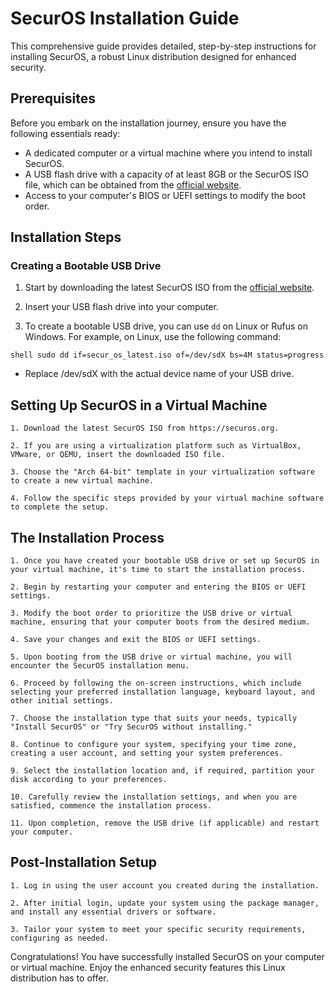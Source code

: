 # SecurOS Installation Guide

This comprehensive guide provides detailed, step-by-step instructions for installing SecurOS, a robust Linux distribution designed for enhanced security.

## Prerequisites

Before you embark on the installation journey, ensure you have the following essentials ready:

- A dedicated computer or a virtual machine where you intend to install SecurOS.
- A USB flash drive with a capacity of at least 8GB or the SecurOS ISO file, which can be obtained from the [official website](https://securos.org).
- Access to your computer's BIOS or UEFI settings to modify the boot order.

## Installation Steps

### Creating a Bootable USB Drive

1. Start by downloading the latest SecurOS ISO from the [official website](https://securos.org).

2. Insert your USB flash drive into your computer.

3. To create a bootable USB drive, you can use `dd` on Linux or Rufus on Windows. For example, on Linux, use the following command:

`shell
sudo dd if=secur_os_latest.iso of=/dev/sdX bs=4M status=progress`

- Replace /dev/sdX with the actual device name of your USB drive.
## Setting Up SecurOS in a Virtual Machine

    1. Download the latest SecurOS ISO from https://securos.org.

    2. If you are using a virtualization platform such as VirtualBox, VMware, or QEMU, insert the downloaded ISO file.

    3. Choose the "Arch 64-bit" template in your virtualization software to create a new virtual machine.

    4. Follow the specific steps provided by your virtual machine software to complete the setup.

## The Installation Process

    1. Once you have created your bootable USB drive or set up SecurOS in your virtual machine, it's time to start the installation process.

    2. Begin by restarting your computer and entering the BIOS or UEFI settings.

    3. Modify the boot order to prioritize the USB drive or virtual machine, ensuring that your computer boots from the desired medium.

    4. Save your changes and exit the BIOS or UEFI settings.

    5. Upon booting from the USB drive or virtual machine, you will encounter the SecurOS installation menu.

    6. Proceed by following the on-screen instructions, which include selecting your preferred installation language, keyboard layout, and other initial settings.

    7. Choose the installation type that suits your needs, typically "Install SecurOS" or "Try SecurOS without installing."

    8. Continue to configure your system, specifying your time zone, creating a user account, and setting your system preferences.

    9. Select the installation location and, if required, partition your disk according to your preferences.

    10. Carefully review the installation settings, and when you are satisfied, commence the installation process.

    11. Upon completion, remove the USB drive (if applicable) and restart your computer.

## Post-Installation Setup

    1. Log in using the user account you created during the installation.

    2. After initial login, update your system using the package manager, and install any essential drivers or software.

    3. Tailor your system to meet your specific security requirements, configuring as needed.

Congratulations! You have successfully installed SecurOS on your computer or virtual machine. Enjoy the enhanced security features this Linux distribution has to offer.
